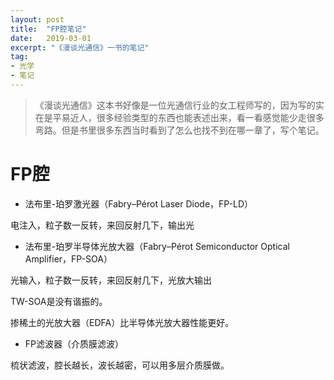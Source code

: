 ```yaml
---
layout: post
title:  "FP腔笔记"
date:   2019-03-01
excerpt: "《漫谈光通信》一书的笔记"
tag:
- 光学
- 笔记
---
```


> 《漫谈光通信》这本书好像是一位光通信行业的女工程师写的，因为写的实在是平易近人，很多经验类型的东西也能表述出来，看一看感觉能少走很多弯路。但是书里很多东西当时看到了怎么也找不到在哪一章了，写个笔记。

# FP腔

- 法布里-珀罗激光器（Fabry–Pérot Laser Diode，FP-LD）

电注入，粒子数一反转，来回反射几下，输出光

- 法布里-珀罗半导体光放大器（Fabry–Pérot Semiconductor Optical Amplifier，FP-SOA）

光输入，粒子数一反转，来回反射几下，光放大输出

TW-SOA是没有谐振的。

掺稀土的光放大器（EDFA）比半导体光放大器性能更好。

- FP滤波器（介质膜滤波）

梳状滤波，腔长越长，波长越密，可以用多层介质膜做。

